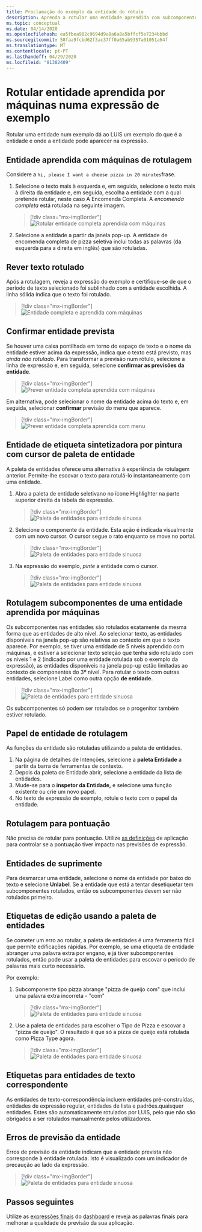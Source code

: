 ```yaml
---
title: Proclamação do exemplo da entidade do rótulo
description: Aprenda a rotular uma entidade aprendida com subcomponentes numa página de detalhes de intenção do portal LUIS.
ms.topic: conceptual
ms.date: 04/14/2020
ms.openlocfilehash: ea5fbea902c9694d9a8a6a8a5bffcf5e7234bbbd
ms.sourcegitcommit: 58faa9fcbd62f3ac37ff0a65ab9357a01051a64f
ms.translationtype: MT
ms.contentlocale: pt-PT
ms.lasthandoff: 04/29/2020
ms.locfileid: "81382409"
---
```

# <a name="label-machine-learned-entity-in-an-example-utterance"></a>Rotular entidade aprendida por máquinas numa expressão de exemplo

Rotular uma entidade num exemplo dá ao LUIS um exemplo do que é a entidade e onde a entidade pode aparecer na expressão.

## <a name="labeling-machine-learned-entity"></a>Entidade aprendida com máquinas de rotulagem

Considere a `hi, please I want a cheese pizza in 20 minutes`frase.

1. Selecione o texto mais à esquerda e, em seguida, selecione o texto mais à direita da entidade e, em seguida, escolha a entidade com a qual pretende rotular, neste caso A Encomenda Completa. A _encomenda completa_ está rotulada na seguinte imagem.

    > [!div class="mx-imgBorder"]
    > ![Rotular entidade completa aprendida com máquinas](media/label-utterances/example-1-label-machine-learned-entity-complete-order.png)

1. Selecione a entidade a partir da janela pop-up. A entidade de encomenda completa de pizza seletiva inclui todas as palavras (da esquerda para a direita em inglês) que são rotuladas.

## <a name="review-labeled-text"></a>Rever texto rotulado

Após a rotulagem, reveja a expressão do exemplo e certifique-se de que o período de texto selecionado foi sublinhado com a entidade escolhida. A linha sólida indica que o texto foi rotulado.

> [!div class="mx-imgBorder"]
> ![Entidade completa e aprendida com máquinas](media/label-utterances/example-1-label-machine-learned-entity-complete-order-labeled.png)

## <a name="confirm-predicted-entity"></a>Confirmar entidade prevista

Se houver uma caixa pontilhada em torno do espaço de texto e o nome da entidade estiver acima da expressão, indica que o texto está previsto, mas _ainda não rotulado_. Para transformar a previsão num rótulo, selecione a linha de expressão e, em seguida, selecione **confirmar as previsões da entidade**.

> [!div class="mx-imgBorder"]
> ![Prever entidade completa aprendida com máquinas](media/label-utterances/example-1-label-machine-learned-entity-complete-order-predicted.png)

Em alternativa, pode selecionar o nome da entidade acima do texto e, em seguida, selecionar **confirmar** previsão do menu que aparece.

> [!div class="mx-imgBorder"]
> ![Prever entidade completa aprendida com menu](media/label-utterances/example-1-label-machine-learned-entity-complete-order-predicted-menu.png)

## <a name="label-entity-by-painting-with-entity-palette-cursor"></a>Entidade de etiqueta sintetizadora por pintura com cursor de paleta de entidade

A paleta de entidades oferece uma alternativa à experiência de rotulagem anterior. Permite-lhe escovar o texto para rotulá-lo instantaneamente com uma entidade.

1. Abra a paleta de entidade seletivano no ícone Highlighter na parte superior direita da tabela de expressão.

    > [!div class="mx-imgBorder"]
    > ![Paleta de entidades para entidade sinuosa](media/label-utterances/example-1-label-machine-learned-entity-palette.png)

2. Selecione o componente da entidade. Esta ação é indicada visualmente com um novo cursor. O cursor segue o rato enquanto se move no portal.

    > [!div class="mx-imgBorder"]
    > ![Paleta de entidades para entidade sinuosa](media/label-utterances/example-1-label-machine-learned-entity-palette-menu.png)

3. Na expressão do exemplo, _pinte_ a entidade com o cursor.

    > [!div class="mx-imgBorder"]
    > ![Paleta de entidades para entidade sinuosa](media/label-utterances/example-1-label-machine-learned-entity-palette-label-action.png)

## <a name="labeling-subcomponents-of-a-machine-learned-entity"></a>Rotulagem subcomponentes de uma entidade aprendida por máquinas

Os subcomponentes nas entidades são rotulados exatamente da mesma forma que as entidades de alto nível. Ao selecionar texto, as entidades disponíveis na janela pop-up são relativas ao contexto em que o texto aparece. Por exemplo, se tiver uma entidade de 5 níveis aprendido com máquinas, e estiver a selecionar texto seleção que tenha sido rotulado com os níveis 1 e 2 (indicado por uma entidade rotulada sob o exemplo da expressão), as entidades disponíveis na janela pop-up estão limitadas ao contexto de componentes do 3º nível. Para rotular o texto com outras entidades, selecione Label como outra opção **de entidade.**

> [!div class="mx-imgBorder"]
> ![Paleta de entidades para entidade sinuosa](media/label-utterances/example-1-label-machine-learned-entity-subcomponent.png)

Os subcomponentes só podem ser rotulados se o progenitor também estiver rotulado.

## <a name="labeling-entity-roles"></a>Papel de entidade de rotulagem

As funções da entidade são rotuladas utilizando a paleta de entidades.

1. Na página de detalhes de Intenções, selecione a **paleta Entidade** a partir da barra de ferramentas de contexto.
1. Depois da paleta de Entidade abrir, selecione a entidade da lista de entidades.
1. Mude-se para o **inspetor da Entidade,** e selecione uma função existente ou crie um novo papel.
1. No texto de expressão de exemplo, rotule o texto com o papel da entidade.

## <a name="labeling-for-punctuation"></a>Rotulagem para pontuação

Não precisa de rotular para pontuação. Utilize [as definições](luis-reference-application-settings.md) de aplicação para controlar se a pontuação tiver impacto nas previsões de expressão.

## <a name="unlabel-entities"></a>Entidades de suprimente

Para desmarcar uma entidade, selecione o nome da entidade por baixo do texto e selecione **Unlabel**. Se a entidade que está a tentar desetiquetar tem subcomponentes rotulados, então os subcomponentes devem ser não rotulados primeiro.

## <a name="editing-labels-using-the-entity-palette"></a>Etiquetas de edição usando a paleta de entidades

Se cometer um erro ao rotular, a paleta de entidades é uma ferramenta fácil que permite edificações rápidas. Por exemplo, se uma etiqueta de entidade abranger uma palavra extra por engano, e já tiver subcomponentes rotulados, então pode usar a paleta de entidades para escovar o período de palavras mais curto necessário.

Por exemplo:

1. Subcomponente tipo pizza abrange "pizza de queijo com" que inclui uma palavra extra incorreta - "com"

    > [!div class="mx-imgBorder"]
    > ![Paleta de entidades para entidade sinuosa](media/label-utterances/edit-label-with-palette-1.png)

2. Use a paleta de entidades para escolher o Tipo de Pizza e escovar a "pizza de queijo". O resultado é que só a pizza de queijo está rotulada como Pizza Type agora.

    > [!div class="mx-imgBorder"]
    > ![Paleta de entidades para entidade sinuosa](media/label-utterances/edit-label-with-palette-2.png)

## <a name="labels-for-matching-text-entities"></a>Etiquetas para entidades de texto correspondente

As entidades de texto-correspondência incluem entidades pré-construídas, entidades de expressão regular, entidades de lista e padrões.quaisquer entidades. Estes são automaticamente rotulados por LUIS, pelo que não são obrigados a ser rotulados manualmente pelos utilizadores.

## <a name="entity-prediction-errors"></a>Erros de previsão da entidade

Erros de previsão da entidade indicam que a entidade prevista não corresponde à entidade rotulada. Isto é visualizado com um indicador de precaução ao lado da expressão.

> [!div class="mx-imgBorder"]
> ![Paleta de entidades para entidade sinuosa](media/label-utterances/example-utterance-indicates-prediction-error.png)

## <a name="next-steps"></a>Passos seguintes

Utilize as [expressões finais](luis-how-to-review-endpoint-utterances.md) do [dashboard](luis-how-to-use-dashboard.md) e reveja as palavras finais para melhorar a qualidade de previsão da sua aplicação.